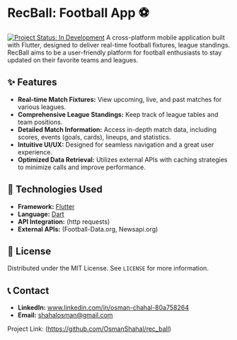 # RecBall: Football App ⚽

[![Project Status: In Development](https://img.shields.io/badge/Status-In%20Development-blue.svg)](https://github.com/OsmanChahal/rec_ball) A cross-platform mobile application built with Flutter, designed to deliver real-time football fixtures, league standings. RecBall aims to be a user-friendly platform for football enthusiasts to stay updated on their favorite teams and leagues.

## ✨ Features

* **Real-time Match Fixtures:** View upcoming, live, and past matches for various leagues.
* **Comprehensive League Standings:** Keep track of league tables and team positions.
* **Detailed Match Information:** Access in-depth match data, including scores, events (goals, cards), lineups, and statistics.
* **Intuitive UI/UX:** Designed for seamless navigation and a great user experience.
* **Optimized Data Retrieval:** Utilizes external APIs with caching strategies to minimize calls and improve performance.


## 🚀 Technologies Used

* **Framework:** [Flutter](https://flutter.dev/)
* **Language:** [Dart](https://dart.dev/)
* **API Integration:** (http requests)
* **External APIs:** (Football-Data.org, Newsapi.org)


## 📄 License

Distributed under the MIT License. See `LICENSE` for more information.

## 📞 Contact

* **LinkedIn:** www.linkedin.com/in/osman-chahal-80a758264
* **Email:** shahalosman@gmail.com

Project Link: (https://github.com/OsmanShahal/rec_ball)
